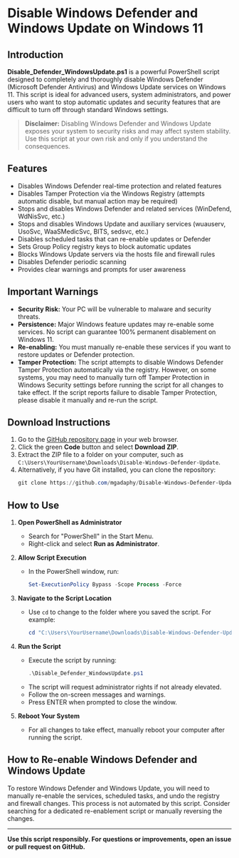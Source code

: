 # Disable Windows Defender and Windows Update on Windows 11

## Introduction

**Disable_Defender_WindowsUpdate.ps1** is a powerful PowerShell script designed to completely and thoroughly disable Windows Defender (Microsoft Defender Antivirus) and Windows Update services on Windows 11. This script is ideal for advanced users, system administrators, and power users who want to stop automatic updates and security features that are difficult to turn off through standard Windows settings.

> **Disclaimer:** Disabling Windows Defender and Windows Update exposes your system to security risks and may affect system stability. Use this script at your own risk and only if you understand the consequences.

## Features
- Disables Windows Defender real-time protection and related features
- Disables Tamper Protection via the Windows Registry (attempts automatic disable, but manual action may be required)
- Stops and disables Windows Defender and related services (WinDefend, WdNisSvc, etc.)
- Stops and disables Windows Update and auxiliary services (wuauserv, UsoSvc, WaaSMedicSvc, BITS, sedsvc, etc.)
- Disables scheduled tasks that can re-enable updates or Defender
- Sets Group Policy registry keys to block automatic updates
- Blocks Windows Update servers via the hosts file and firewall rules
- Disables Defender periodic scanning
- Provides clear warnings and prompts for user awareness

## Important Warnings
- **Security Risk:** Your PC will be vulnerable to malware and security threats.
- **Persistence:** Major Windows feature updates may re-enable some services. No script can guarantee 100% permanent disablement on Windows 11.
- **Re-enabling:** You must manually re-enable these services if you want to restore updates or Defender protection.
- **Tamper Protection:** The script attempts to disable Windows Defender Tamper Protection automatically via the registry. However, on some systems, you may need to manually turn off Tamper Protection in Windows Security settings before running the script for all changes to take effect. If the script reports failure to disable Tamper Protection, please disable it manually and re-run the script.

## Download Instructions

1. Go to the [GitHub repository page](https://github.com/mgadaphy/Disable-Windows-Defender-Update) in your web browser.
2. Click the green **Code** button and select **Download ZIP**.
3. Extract the ZIP file to a folder on your computer, such as `C:\Users\YourUsername\Downloads\Disable-Windows-Defender-Update`.
4. Alternatively, if you have Git installed, you can clone the repository:
   ```powershell
   git clone https://github.com/mgadaphy/Disable-Windows-Defender-Update.git
   ```

## How to Use

1. **Open PowerShell as Administrator**
   - Search for "PowerShell" in the Start Menu.
   - Right-click and select **Run as Administrator**.

2. **Allow Script Execution**
   - In the PowerShell window, run:
     ```powershell
     Set-ExecutionPolicy Bypass -Scope Process -Force
     ```

3. **Navigate to the Script Location**
   - Use `cd` to change to the folder where you saved the script. For example:
     ```powershell
     cd "C:\Users\YourUsername\Downloads\Disable-Windows-Defender-Update"
     ```

4. **Run the Script**
   - Execute the script by running:
     ```powershell
     .\Disable_Defender_WindowsUpdate.ps1
     ```
   - The script will request administrator rights if not already elevated.
   - Follow the on-screen messages and warnings.
   - Press ENTER when prompted to close the window.

5. **Reboot Your System**
   - For all changes to take effect, manually reboot your computer after running the script.

## How to Re-enable Windows Defender and Windows Update
To restore Windows Defender and Windows Update, you will need to manually re-enable the services, scheduled tasks, and undo the registry and firewall changes. This process is not automated by this script. Consider searching for a dedicated re-enablement script or manually reversing the changes.

---

**Use this script responsibly. For questions or improvements, open an issue or pull request on GitHub.**

